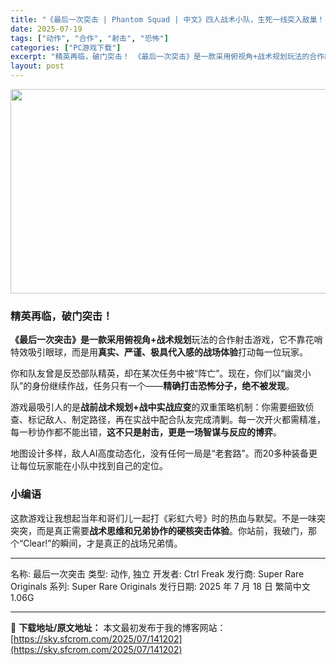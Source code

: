 ```yaml
---
title: "《最后一次突击 | Phantom Squad | 中文》四人战术小队，生死一线突入敌巢！"
date: 2025-07-19
tags: ["动作", "合作", "射击", "恐怖"]
categories: ["PC游戏下载"]
excerpt: "精英再临，破门突击！ 《最后一次突击》是一款采用俯视角+战术规划玩法的合作射击游戏，它不靠花哨特效吸引眼球，而是用真实、严谨、极具代入感的战场体验打动每一位玩家。 你和队友曾是反恐部队精英，却在某次任务中被“阵亡”。现在，你们以“幽灵小队”的身份继续作战，任务只有一个——精确打击恐怖分子，绝不被发现&hellip;"
layout: post
---
```


<img class="aligncenter size-full wp-image-141203" src="https://sky.sfcrom.com/wp-content/uploads/2025/07/2025071904502544.webp" alt="" width="700" height="327" />
<h3>精英再临，破门突击！</h3>
<strong>《最后一次突击》是一款采用俯视角+战术规划</strong>玩法的合作射击游戏，它不靠花哨特效吸引眼球，而是用<strong>真实、严谨、极具代入感的战场体验</strong>打动每一位玩家。

你和队友曾是反恐部队精英，却在某次任务中被“阵亡”。现在，你们以“幽灵小队”的身份继续作战，任务只有一个——<strong>精确打击恐怖分子，绝不被发现</strong>。

游戏最吸引人的是<strong>战前战术规划+战中实战应变</strong>的双重策略机制：你需要细致侦查、标记敌人、制定路径，再在实战中配合队友完成清剿。每一次开火都需精准，每一秒协作都不能出错，<strong>这不只是射击，更是一场智谋与反应的博弈</strong>。

地图设计多样，敌人AI高度动态化，没有任何一局是“老套路”。而20多种装备更让每位玩家能在小队中找到自己的定位。
<h3>小编语</h3>
这款游戏让我想起当年和哥们儿一起打《彩虹六号》时的热血与默契。不是一味突突突，而是真正需要<strong>战术思维和兄弟协作的硬核突击体验</strong>。你站前，我破门，那个“Clear!”的瞬间，才是真正的战场兄弟情。

<hr />

名称: 最后一次突击
类型: 动作, 独立
开发者: Ctrl Freak
发行商: Super Rare Originals
系列: Super Rare Originals
发行日期: 2025 年 7 月 18 日
繁简中文
1.06G

---
📖 **下载地址/原文地址：** 本文最初发布于我的博客网站：[https://sky.sfcrom.com/2025/07/141202](https://sky.sfcrom.com/2025/07/141202)
